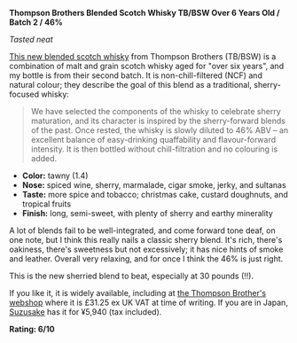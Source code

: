 **Thompson Brothers Blended Scotch Whisky TB/BSW Over 6 Years Old / Batch 2 / 46%**

*Tasted neat*

[This new blended scotch whisky](https://www.whiskybase.com/whiskies/whisky/216144/blended-scotch-whisky-06-year-old-pst) from Thompson Brothers (TB/BSW) is a combination of malt and grain scotch whisky aged for "over six years", and my bottle is from their second batch.  It is non-chill-filtered (NCF) and natural colour; they describe the goal of this blend as a traditional, sherry-focused whisky:

> We have selected the components of the whisky to celebrate sherry maturation, and its character is inspired by the sherry-forward blends of the past.
> Once rested, the whisky is slowly diluted to 46% ABV – an excellent balance of easy-drinking quaffability and flavour-forward intensity. It is then bottled without chill-filtration and no colouring is added.

* **Color:** tawny (1.4)
* **Nose:** spiced wine, sherry, marmalade, cigar smoke, jerky, and sultanas
* **Taste:** more spice and tobacco; christmas cake, custard doughnuts, and tropical fruits
* **Finish:** long, semi-sweet, with plenty of sherry and earthy minerality

A lot of blends fail to be well-integrated, and come forward tone deaf, on one note, but I think this really nails a classic sherry blend.  It's rich, there's oakiness, there's sweetness but not excessively; it has nice hints of smoke and leather.  Overall very relaxing, and for once I think the 46% is just right.  

This is the new sherried blend to beat, especially at 30 pounds (!!).

If you like it, it is widely available, including at [the Thompson Brother's webshop](https://www.thompsonbrosdistillers.com/product/tb-bsw-blended-scotch-whisky-aged-over-6-years-old-70cl-46-abv/) where it is £31.25 ex UK VAT at time of writing.  If you are in Japan, [Suzusake](https://www.suzusake.com/SHOP/04137301.html) has it for ¥5,940 (tax included).

**Rating: 6/10**